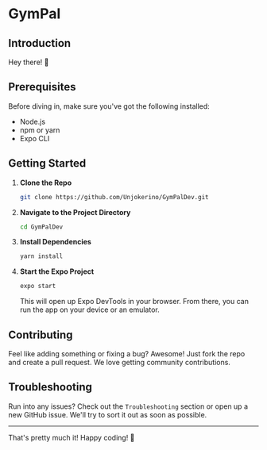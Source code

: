 # GymPal

## Introduction

Hey there! 👋

## Prerequisites

Before diving in, make sure you've got the following installed:

- Node.js
- npm or yarn
- Expo CLI

## Getting Started

1. **Clone the Repo**

    ```bash
    git clone https://github.com/Unjokerino/GymPalDev.git
    ```

2. **Navigate to the Project Directory**

    ```bash
    cd GymPalDev
    ```

3. **Install Dependencies**

    ```bash
    yarn install
    ```

4. **Start the Expo Project**

    ```bash
    expo start
    ```

    This will open up Expo DevTools in your browser. From there, you can run the app on your device or an emulator.


## Contributing

Feel like adding something or fixing a bug? Awesome! Just fork the repo and create a pull request. We love getting community contributions.

## Troubleshooting

Run into any issues? Check out the `Troubleshooting` section or open up a new GitHub issue. We'll try to sort it out as soon as possible.

---

That's pretty much it! Happy coding! 🚀
